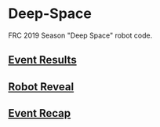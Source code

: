# Deep-Space
FRC 2019 Season "Deep Space" robot code.

## <a href="https://www.thebluealliance.com/team/3354/2019">Event Results</a>

## <a href="https://www.youtube.com/watch?v=Xl7Ry7QmmwE">Robot Reveal</a>

## <a href="hhttps://www.youtube.com/watch?v=ucACXENNxW4&t">Event Recap</a>
